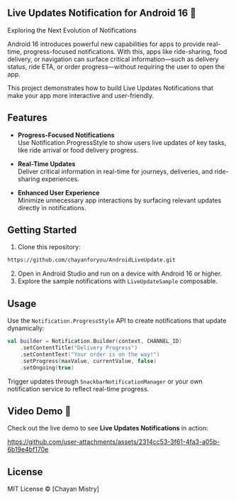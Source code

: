 ## Live Updates Notification for Android 16 🚀

Exploring the Next Evolution of Notifications

Android 16 introduces powerful new capabilities for apps to provide real-time, progress-focused notifications. With this, apps like ride-sharing, food delivery, or navigation can surface critical information—such as delivery status, ride ETA, or order progress—without requiring the user to open the app.

This project demonstrates how to build Live Updates Notifications that make your app more interactive and user-friendly.

## Features

- **Progress-Focused Notifications** <br>
  Use Notification.ProgressStyle to show users live updates of key tasks, like ride arrival or food delivery progress.

- **Real-Time Updates** <br>
  Deliver critical information in real-time for journeys, deliveries, and ride-sharing experiences.

- **Enhanced User Experience** <br>
  Minimize unnecessary app interactions by surfacing relevant updates directly in notifications.

## Getting Started
1. Clone this repository:
```bash
https://github.com/chayanforyou/AndroidLiveUpdate.git
```
2. Open in Android Studio and run on a device with Android 16 or higher.
3. Explore the sample notifications with `LiveUpdateSample` composable.

## Usage

Use the `Notification.ProgressStyle` API to create notifications that update dynamically:

```kotlin
val builder = Notification.Builder(context, CHANNEL_ID)
    .setContentTitle("Delivery Progress")
    .setContentText("Your order is on the way!")
    .setProgress(maxValue, currentValue, false)
    .setOngoing(true)
```

Trigger updates through `SnackbarNotificationManager` or your own notification service to reflect real-time progress.

## Video Demo 🎥

Check out the live demo to see **Live Updates Notifications** in action:

https://github.com/user-attachments/assets/2314cc53-3f61-4fa3-a05b-6b19e4bf170e

## License

MIT License © [Chayan Mistry]

